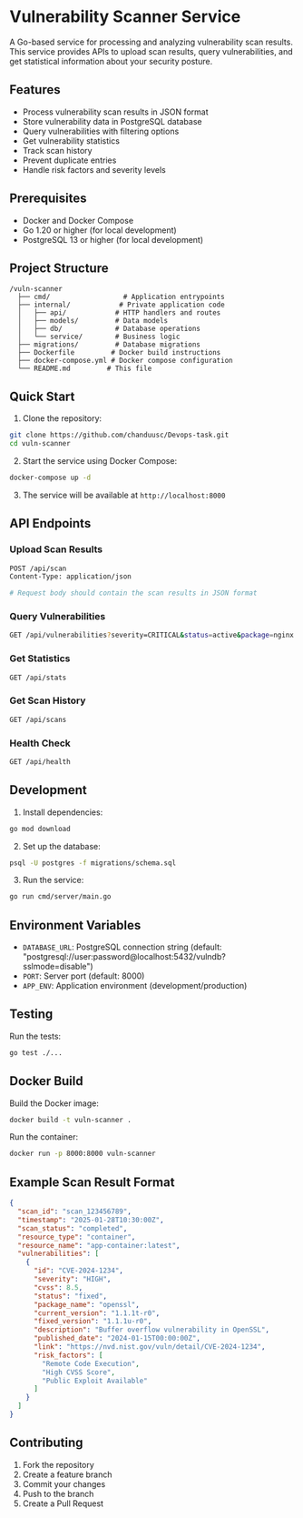 # Vulnerability Scanner Service

A Go-based service for processing and analyzing vulnerability scan results. This service provides APIs to upload scan results, query vulnerabilities, and get statistical information about your security posture.

## Features

- Process vulnerability scan results in JSON format
- Store vulnerability data in PostgreSQL database
- Query vulnerabilities with filtering options
- Get vulnerability statistics
- Track scan history
- Prevent duplicate entries
- Handle risk factors and severity levels

## Prerequisites

- Docker and Docker Compose
- Go 1.20 or higher (for local development)
- PostgreSQL 13 or higher (for local development)

## Project Structure

```
/vuln-scanner
  ├── cmd/                  # Application entrypoints
  ├── internal/            # Private application code
  │   ├── api/            # HTTP handlers and routes
  │   ├── models/         # Data models
  │   ├── db/             # Database operations
  │   └── service/        # Business logic
  ├── migrations/         # Database migrations
  ├── Dockerfile         # Docker build instructions
  ├── docker-compose.yml # Docker compose configuration
  └── README.md         # This file
```

## Quick Start

1. Clone the repository:
```bash
git clone https://github.com/chanduusc/Devops-task.git
cd vuln-scanner
```

2. Start the service using Docker Compose:
```bash
docker-compose up -d
```

3. The service will be available at `http://localhost:8000`

## API Endpoints

### Upload Scan Results
```bash
POST /api/scan
Content-Type: application/json

# Request body should contain the scan results in JSON format
```

### Query Vulnerabilities
```bash
GET /api/vulnerabilities?severity=CRITICAL&status=active&package=nginx
```

### Get Statistics
```bash
GET /api/stats
```

### Get Scan History
```bash
GET /api/scans
```

### Health Check
```bash
GET /api/health
```

## Development

1. Install dependencies:
```bash
go mod download
```

2. Set up the database:
```bash
psql -U postgres -f migrations/schema.sql
```

3. Run the service:
```bash
go run cmd/server/main.go
```

## Environment Variables

- `DATABASE_URL`: PostgreSQL connection string (default: "postgresql://user:password@localhost:5432/vulndb?sslmode=disable")
- `PORT`: Server port (default: 8000)
- `APP_ENV`: Application environment (development/production)

## Testing

Run the tests:
```bash
go test ./...
```

## Docker Build

Build the Docker image:
```bash
docker build -t vuln-scanner .
```

Run the container:
```bash
docker run -p 8000:8000 vuln-scanner
```

## Example Scan Result Format

```json
{
  "scan_id": "scan_123456789",
  "timestamp": "2025-01-28T10:30:00Z",
  "scan_status": "completed",
  "resource_type": "container",
  "resource_name": "app-container:latest",
  "vulnerabilities": [
    {
      "id": "CVE-2024-1234",
      "severity": "HIGH",
      "cvss": 8.5,
      "status": "fixed",
      "package_name": "openssl",
      "current_version": "1.1.1t-r0",
      "fixed_version": "1.1.1u-r0",
      "description": "Buffer overflow vulnerability in OpenSSL",
      "published_date": "2024-01-15T00:00:00Z",
      "link": "https://nvd.nist.gov/vuln/detail/CVE-2024-1234",
      "risk_factors": [
        "Remote Code Execution",
        "High CVSS Score",
        "Public Exploit Available"
      ]
    }
  ]
}
```

## Contributing

1. Fork the repository
2. Create a feature branch
3. Commit your changes
4. Push to the branch
5. Create a Pull Request